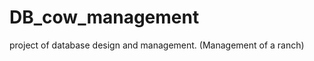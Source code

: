 DB_cow_management
=================

project of database design and management. (Management of a ranch)
